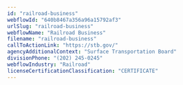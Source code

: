 ```yaml
---
id: "railroad-business"
webflowId: "640b8467a356a96a15792af3"
urlSlug: "railroad-business"
webflowName: "Railroad Business"
filename: "railroad-business"
callToActionLink: "https://stb.gov/"
agencyAdditionalContext: "Surface Transportation Board"
divisionPhone: "(202) 245-0245"
webflowIndustry: "Railroad"
licenseCertificationClassification: "CERTIFICATE"
---
```

